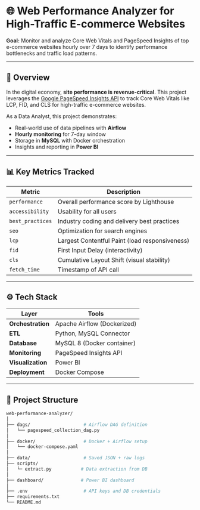 # 🌐 Web Performance Analyzer for High-Traffic E-commerce Websites

**Goal:** Monitor and analyze Core Web Vitals and PageSpeed Insights of top e-commerce websites hourly over 7 days to identify performance bottlenecks and traffic load patterns.

---

## 🚀 Overview

In the digital economy, **site performance is revenue-critical**. This project leverages the [Google PageSpeed Insights API](https://developers.google.com/speed/docs/insights/v5/get-started) to track Core Web Vitals like LCP, FID, and CLS for high-traffic e-commerce websites.  

As a Data Analyst, this project demonstrates:
- Real-world use of data pipelines with **Airflow**
- **Hourly monitoring** for 7-day window
- Storage in **MySQL** with Docker orchestration
- Insights and reporting in **Power BI** 

---

## 📊 Key Metrics Tracked

| Metric              | Description                                       |
|---------------------|---------------------------------------------------|
| `performance`       | Overall performance score by Lighthouse           |
| `accessibility`     | Usability for all users                           |
| `best_practices`    | Industry coding and delivery best practices       |
| `seo`               | Optimization for search engines                   |
| `lcp`               | Largest Contentful Paint (load responsiveness)    |
| `fid`               | First Input Delay (interactivity)                 |
| `cls`               | Cumulative Layout Shift (visual stability)        |
| `fetch_time`        | Timestamp of API call                             |

---

## ⚙️ Tech Stack

| Layer            | Tools                            |
|------------------|----------------------------------|
| **Orchestration**| Apache Airflow (Dockerized)      |
| **ETL**          | Python, MySQL Connector           |
| **Database**     | MySQL 8 (Docker container)        |
| **Monitoring**   | PageSpeed Insights API            |
| **Visualization**| Power BI    |
| **Deployment**   | Docker Compose                    |

---

## 🧠 Project Structure

```bash
web-performance-analyzer/
│
├── dags/                    # Airflow DAG definition
│   └── pagespeed_collection_dag.py
│
├── docker/                  # Docker + Airflow setup
│   └── docker-compose.yaml
│
├── data/                    # Saved JSON + raw logs
├── scripts/
│   └─ extract.py           # Data extraction from DB
│   
├── dashboard/              # Power BI dashboard
│
├── .env                     # API keys and DB credentials
├── requirements.txt
└── README.md
